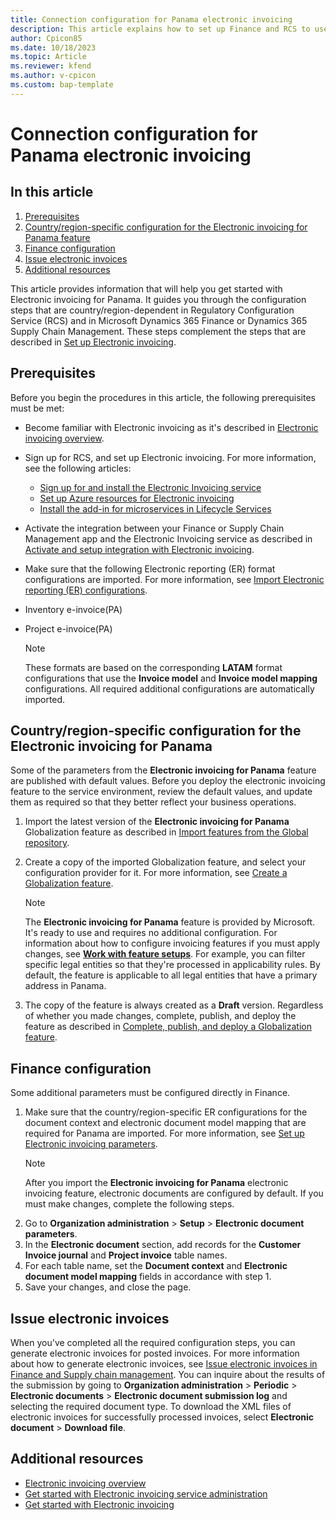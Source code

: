```yaml
---
title: Connection configuration for Panama electronic invoicing
description: This article explains how to set up Finance and RCS to use Panama electronic invoices formats. 
author: Cpicon85 
ms.date: 10/18/2023 
ms.topic: Article
ms.reviewer: kfend
ms.author: v-cpicon 
ms.custom: bap-template
---
```


# Connection configuration for Panama electronic invoicing
## In this article
1. [Prerequisites]()
2. [Country/region-specific configuration for the Electronic invoicing for Panama feature]()
3. [Finance configuration]()
4. [Issue electronic invoices]()
5. [Additional resources]()

This article provides information that will help you get started with Electronic invoicing for Panama. It guides you through the configuration steps that are country/region-dependent in Regulatory Configuration Service (RCS) and in Microsoft Dynamics 365 Finance or Dynamics 365 Supply Chain Management. These steps complement the steps that are described in [Set up Electronic invoicing](https://learn.microsoft.com/en-us/dynamics365/finance/localizations/global/e-invoicing-set-up-overview).

## Prerequisites
Before you begin the procedures in this article, the following prerequisites must be met:
* Become familiar with Electronic invoicing as it's described in [Electronic invoicing overview](https://learn.microsoft.com/en-us/dynamics365/finance/localizations/global/e-invoicing-service-overview).
* Sign up for RCS, and set up Electronic invoicing. For more information, see the following articles:
  * [Sign up for and install the Electronic Invoicing service](https://learn.microsoft.com/en-us/dynamics365/finance/localizations/global/e-invoicing-sign-up-install)
  * [Set up Azure resources for Electronic invoicing](https://learn.microsoft.com/en-us/dynamics365/finance/localizations/global/e-invoicing-set-up-azure-resources)
  * [Install the add-in for microservices in Lifecycle Services](https://learn.microsoft.com/en-us/dynamics365/finance/localizations/global/e-invoicing-install-add-in-microservices-lcs)
* Activate the integration between your Finance or Supply Chain Management app and the Electronic Invoicing service as described in [Activate and setup integration with Electronic invoicing](https://learn.microsoft.com/en-us/dynamics365/finance/localizations/global/e-invoicing-activate-setup-integration).
* Make sure that the following Electronic reporting (ER) format configurations are imported. For more information, see [Import Electronic reporting (ER) configurations](https://learn.microsoft.com/en-us/dynamics365/fin-ops-core/dev-itpro/analytics/electronic-reporting-import-ger-configurations).

* Inventory e-invoice(PA)
* Project e-invoice(PA)

    > [!NOTE]
    > These formats are based on the corresponding **LATAM** format configurations that use the **Invoice model** and **Invoice model mapping** configurations. All required additional configurations are automatically imported.

## Country/region-specific configuration for the Electronic invoicing for Panama
Some of the parameters from the **Electronic invoicing for Panama** feature are published with default values. Before you deploy the electronic invoicing feature to the service environment, review the default values, and update them as required so that they better reflect your business operations.
1. Import the latest version of the **Electronic invoicing for Panama** Globalization feature as described in [Import features from the Global repository](https://learn.microsoft.com/en-us/dynamics365/finance/localizations/global/e-invoicing-import-feature-global-repository).
2. Create a copy of the imported Globalization feature, and select your configuration provider for it. For more information, see [Create a Globalization feature](https://learn.microsoft.com/en-us/dynamics365/finance/localizations/global/e-invoicing-create-new-globalization-feature).

    > [!NOTE]
    > The **Electronic invoicing for Panama** feature is provided by Microsoft. It's ready to use and requires no additional configuration. For information about how to configure invoicing features if you must apply changes, see [**Work with feature setups**](https://learn.microsoft.com/en-us/dynamics365/finance/localizations/global/e-invoicing-feature-setup). For example, you can filter specific legal entities so that they're processed in applicability rules. By default, the feature is applicable to all legal entities that have a primary address in Panama.
3. The copy of the feature is always created as a **Draft** version. Regardless of whether you made changes, complete, publish, and deploy the feature as described in [Complete, publish, and deploy a Globalization feature](https://learn.microsoft.com/en-us/dynamics365/finance/localizations/global/e-invoicing-complete-publish-deploy-globalization-feature).

## Finance configuration
Some additional parameters must be configured directly in Finance.
1. Make sure that the country/region-specific ER configurations for the document context and electronic document model mapping that are required for Panama are imported. For more information, see [Set up Electronic invoicing parameters](https://learn.microsoft.com/en-us/dynamics365/finance/localizations/global/e-invoicing-set-up-parameters#set-up-electronic-document-parameters).
    > [!NOTE]
    > After you import the **Electronic invoicing for Panama** electronic invoicing feature, electronic documents are configured by default. If you must make changes, complete the following steps.
2. Go to **Organization administration** > **Setup** > **Electronic document parameters**.
3. In the **Electronic document** section, add records for the **Customer Invoice journal** and **Project invoice** table names.
4. For each table name, set the **Document context** and **Electronic document model mapping** fields in accordance with step 1.
5. Save your changes, and close the page.

## Issue electronic invoices
When you've completed all the required configuration steps, you can generate electronic invoices for posted invoices. For more information about how to generate electronic invoices, see [Issue electronic invoices in Finance and Supply chain management](https://learn.microsoft.com/en-us/dynamics365/finance/localizations/e-invoicing-issuing-electronic-invoices-finance-supply-chain-management).
You can inquire about the results of the submission by going to **Organization administration** > **Periodic** > **Electronic documents** > **Electronic document submission log** and selecting the required document type.
To download the XML files of electronic invoices for successfully processed invoices, select **Electronic document** > **Download file**.
## Additional resources
* [Electronic invoicing overview](https://learn.microsoft.com/en-us/dynamics365/finance/localizations/global/e-invoicing-service-overview)
* [Get started with Electronic invoicing service administration](https://learn.microsoft.com/en-us/dynamics365/finance/localizations/e-invoicing-get-started-service-administration)
* [Get started with Electronic invoicing](https://learn.microsoft.com/en-us/dynamics365/finance/localizations/e-invoicing-get-started)

